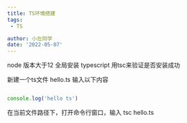 ```yaml
---
title: TS环境搭建
tags:
 - TS

author: 小左同学
date: '2022-05-07'
---
```


node 版本大于12
全局安装 typescript
用tsc来验证是否安装成功



新建一个ts文件 hello.ts 输入以下内容
```ts

console.log('hello ts')
```


在当前文件路径下，打开命令行窗口，输入 tsc hello.ts

